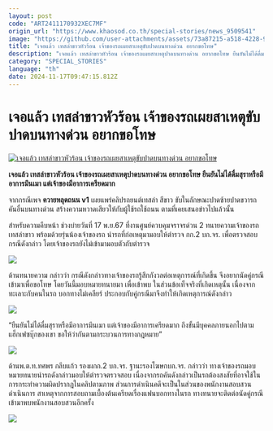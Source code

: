 ```yaml
---
layout: post
code: "ART2411170932XEC7MF"
origin_url: "https://www.khaosod.co.th/special-stories/news_9509541"
image: "https://github.com/user-attachments/assets/73a87215-a518-4228-9c95-c9c1a2dc54c1"
title: "เจอแล้ว เทสล่าขาวหัวร้อน เจ้าของรถเผยสาเหตุขับปาดบนทางด่วน อยากขอโทษ"
description: "เจอแล้ว เทสล่าขาวหัวร้อน เจ้าของรถเผยสาเหตุปาดบนทางด่วน อยากขอโทษ ยืนยันไม่ได้ดื่มสุราหรือมีอาการมึนเมา แต่เจ้าของมีอาการเครียดมาก"
category: "SPECIAL_STORIES"
language: "th"
date: 2024-11-17T09:47:15.812Z
---
```


# เจอแล้ว เทสล่าขาวหัวร้อน เจ้าของรถเผยสาเหตุขับปาดบนทางด่วน อยากขอโทษ

[![เจอแล้ว เทสล่าขาวหัวร้อน เจ้าของรถเผยสาเหตุขับปาดบนทางด่วน อยากขอโทษ](https://www.khaosod.co.th/wpapp/uploads/2024/11/Tesla455-9.jpg "เจอแล้ว เทสล่าขาวหัวร้อน เจ้าของรถเผยสาเหตุขับปาดบนทางด่วน อยากขอโทษ")](https://www.khaosod.co.th/wpapp/uploads/2024/11/Tesla455-9.jpg)

**เจอแล้ว เทสล่าขาวหัวร้อน เจ้าของรถเผยสาเหตุปาดบนทางด่วน อยากขอโทษ ยืนยันไม่ได้ดื่มสุราหรือมีอาการมึนเมา แต่เจ้าของมีอาการเครียดมาก**

จากกรณีเพจ **ควายหลุดถนน v1** เผยแพร่คลิปรถยนต์เทสล่า สีขาว ขับในลักษณะปาดซ้ายปาดขวารถคันอื่นบนทางด่วน สร้างความหวาดเสียวให้กับผู้ใช้รถใช้ถนน ตามที่เคยเสนอข่าวไปแล้วนั้น

สำหรับความคืบหน้า ช่วงบ่ายวันที่ 17 พ.ย.67 ที่งานศูนย์ควบคุมจราจรด่วน 2 ทนายความเจ้าของรถเทสล่าขาว พร้อมด้วยรุ่นน้องเจ้าของรถ นำรถที่ก่อเหตุมามอบให้ตำรวจ กก.2 บก.จร. เพื่อตรวจสอบกรณีดังกล่าว โดยเจ้าของรถยังไม่เข้ามามอบตัวกับตำรวจ

[![](https://www.khaosod.co.th/wpapp/uploads/2024/11/Tesla455-3.png)](https://www.khaosod.co.th/wpapp/uploads/2024/11/Tesla455-3.png)

ด้านทนายความ กล่าวว่า กรณีดังกล่าวทางเจ้าของรถรู้สึกกังวลต่อเหตุการณ์ที่เกิดขึ้น จึงอยากนัดคู่กรณีเข้ามาเพื่อขอโทษ โดยวันนี้มอบหมายทนายมา เพื่อเข้าพบ ในส่วนข้อเท็จจริงที่เกิดเหตุนั้น เนื่องจากทะเลาะกับคนในรถ บอกทางไม่เคลียร์ ประกอบกับคู่กรณีมาจึงทำให้เกิดเหตุการณ์ดังกล่าว

[![](https://www.khaosod.co.th/wpapp/uploads/2024/11/Tesla455-2.png)](https://www.khaosod.co.th/wpapp/uploads/2024/11/Tesla455-2.png)

“ยืนยันไม่ได้ดื่มสุราหรือมีอาการมึนเมา แต่เจ้าของมีอาการเครียดมาก ถึงขั้นมีบุคคลภายนอกไปตามแฮ็กเฟซบุ๊กของเขา ขอให้ว่ากันตามกระบวนการทางกฎหมาย”

[![](https://www.khaosod.co.th/wpapp/uploads/2024/11/Tesla455-1.png)](https://www.khaosod.co.th/wpapp/uploads/2024/11/Tesla455-1.png)

ด้านพ.ต.ท.ทศพร กลีบแก้ว รองผกก.2 บก.จร. ฐานะรองโฆษกบก.จร. กล่าวว่า ทางเจ้าของรถมอบหมายทนายนำรถดังกล่าวมอบให้ตำรวจตรวจสอบ เนื่องจากรถคันดังกล่าวเป็นรถต้องสงสัยที่อาจใช้ในการกระทำความผิดปรากฎในคลิปตามภาพ ส่วนการดำเนินคดีจะเป็นในส่วนของพนักงานสอบสวนดำเนินการ สาเหตุจากการสอบถามเบื้องต้นเครียดเรื่องแฟนบอกทางในรถ ทางทนายจะติดต่อนัดคู่กรณีเข้ามาพบพนักงานสอบสวนอีกครั้ง

[![](https://www.khaosod.co.th/wpapp/uploads/2024/11/Tesla455-7.jpg)](https://www.khaosod.co.th/wpapp/uploads/2024/11/Tesla455-7.jpg)



